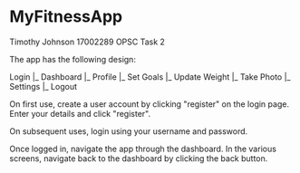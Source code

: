 # MyFitnessApp

Timothy Johnson
17002289
OPSC Task 2

The app has the following design:

Login
|_ Dashboard
	|_ Profile
	|_ Set Goals
	|_ Update Weight
	|_ Take Photo
	|_ Settings
	|_ Logout

On first use, create a user account by clicking "register" on the login page. Enter your details and click "register".

On subsequent uses, login using your username and password.

Once logged in, navigate the app through the dashboard. In the various screens, navigate back to the dashboard by clicking the back button.